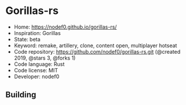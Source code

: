 # Gorillas-rs

- Home: https://nodef0.github.io/gorillas-rs/
- Inspiration: Gorillas
- State: beta
- Keyword: remake, artillery, clone, content open, multiplayer hotseat
- Code repository: https://github.com/nodef0/gorillas-rs.git (@created 2019, @stars 3, @forks 1)
- Code language: Rust
- Code license: MIT
- Developer: nodef0

## Building
